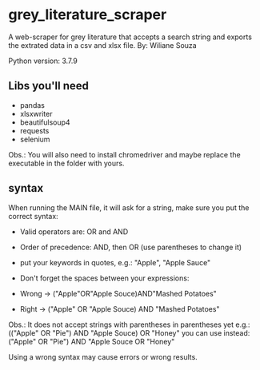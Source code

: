 # grey_literature_scraper
A web-scraper for grey literature that accepts a search string and exports the extrated data in a csv and xlsx file.
By: Wiliane Souza

Python version: 3.7.9

## Libs you'll need 
* pandas
* xlsxwriter
* beautifulsoup4
* requests
* selenium
  
Obs.: You will also need to install chromedriver
and maybe replace the executable in the folder with yours.


## syntax
When running the MAIN file, it will ask for a string, make sure you put the correct syntax:

* Valid operators are: OR and AND
* Order of precedence: AND, then OR (use parentheses to change it)
* put your keywords in quotes, e.g.: "Apple", "Apple Sauce"
* Don't forget the spaces between your expressions:

* Wrong -> ("Apple"OR"Apple Souce)AND"Mashed Potatoes"
* Right -> ("Apple" OR "Apple Souce) AND "Mashed Potatoes"
  
 Obs.: It does not accept strings with parentheses in parentheses yet
      e.g.: (("Apple" OR "Pie") AND "Apple Souce) OR "Honey"
      you can use instead: ("Apple" OR "Pie") AND "Apple Souce OR "Honey"
 
 Using a wrong syntax may cause errors or wrong results.
